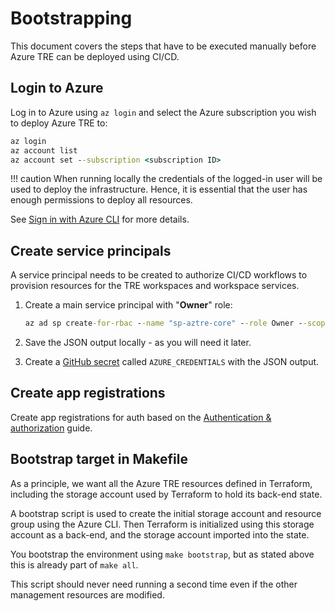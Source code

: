 # Bootstrapping

This document covers the steps that have to be executed manually before Azure TRE can be deployed using CI/CD.

## Login to Azure

Log in to Azure using `az login` and select the Azure subscription you wish to deploy Azure TRE to:

```cmd
az login
az account list
az account set --subscription <subscription ID>
```

!!! caution
    When running locally the credentials of the logged-in user will be used to deploy the infrastructure. Hence, it is essential that the user has enough permissions to deploy all resources.

See [Sign in with Azure CLI](https://docs.microsoft.com/cli/azure/authenticate-azure-cli) for more details.

## Create service principals

A service principal needs to be created to authorize CI/CD workflows to provision resources for the TRE workspaces and workspace services.

1. Create a main service principal with "**Owner**" role:

    ```cmd
    az ad sp create-for-rbac --name "sp-aztre-core" --role Owner --scopes /subscriptions/<subscription_id> --sdk-auth
    ```

1. Save the JSON output locally - as you will need it later.
1. Create a [GitHub secret](https://docs.github.com/en/actions/reference/encrypted-secrets) called `AZURE_CREDENTIALS` with the JSON output.

## Create app registrations

Create app registrations for auth based on the [Authentication & authorization](auth.md) guide.

## Bootstrap target in Makefile

As a principle, we want all the Azure TRE resources defined in Terraform, including the storage account used by Terraform to hold its back-end state.

A bootstrap script is used to create the initial storage account and resource group using the Azure CLI. Then Terraform is initialized using this storage account as a back-end, and the storage account imported into the state.

You bootstrap the environment using `make bootstrap`, but as stated above this is already part of `make all`.

This script should never need running a second time even if the other management resources are modified.
